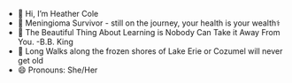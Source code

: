 - 👋 Hi, I’m Heather Cole
- 🧠 Meningioma Survivor - still on the journey, your health is your wealth⚕️
- 🌱 The Beautiful Thing About Learning is Nobody Can Take it Away From You. -B.B. King
- 💞️ Long Walks along the frozen shores of Lake Erie or Cozumel will never get old
- 😄 Pronouns: She/Her
<!---
HeatherHOC/HeatherHOC is a ✨ special ✨ repository because its `README.md` (this file) appears on your GitHub profile.
You can click the Preview link to take a look at your changes.
--->
